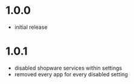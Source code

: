 # 1.0.0

- initial release

# 1.0.1

- disabled shopware services within settings
- removed every app for every disabled setting
